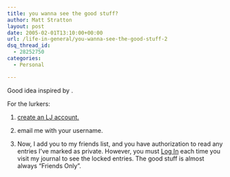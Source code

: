 ```yaml
---
title: you wanna see the good stuff?
author: Matt Stratton
layout: post
date: 2005-02-01T13:10:00+00:00
url: /life-in-general/you-wanna-see-the-good-stuff-2
dsq_thread_id:
  - 28252750
categories:
  - Personal

---
```

Good idea inspired by .

For the lurkers:

1) <a href="http://www.livejournal.com/create.bml" target="blank">create an LJ account.</a>

2) email me with your username.

3) Now, I add you to my friends list, and you have authorization to read any entries I&#8217;ve marked as private. However, you must <a href="http://www.livejournal.com/login.bml" target="blank">Log In</a> each time you visit my journal to see the locked entries. The good stuff is almost always &#8220;Friends Only&#8221;.